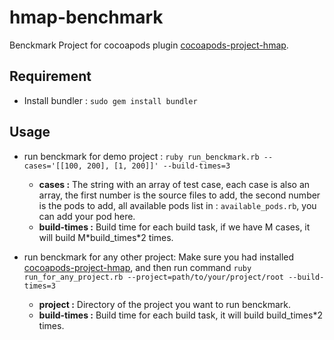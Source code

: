 # hmap-benchmark

Benckmark Project for cocoapods plugin [cocoapods-project-hmap](https://github.com/chenxGen/cocoapods-project-hmap).

## Requirement

- Install bundler : `sudo gem install bundler`

## Usage

- run benckmark for demo project : `ruby run_benckmark.rb --cases='[[100, 200], [1, 200]]' --build-times=3`
  - **cases :** The string with an array of test case, each case is also an array, the first number is the source files to add, the second number is the pods to add, all available pods list in : `available_pods.rb`, you can add your pod here.
  - **build-times :** Build time for each build task, if we have M cases, it will build M\*build_times\*2 times.

- run benckmark for any other project: Make sure you had installed [cocoapods-project-hmap](https://github.com/chenxGen/cocoapods-project-hmap), and then run command `ruby run_for_any_project.rb --project=path/to/your/project/root --build-times=3`
  - **project :** Directory of the project you want to run benckmark.
  - **build-times :** Build time for each build task, it will build build_times\*2 times.
